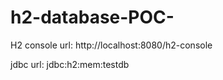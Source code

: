 # h2-database-POC-
H2 console url: http://localhost:8080/h2-console



jdbc url:   jdbc:h2:mem:testdb

